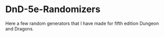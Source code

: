 # DnD-5e-Randomizers
Here a few random generators that I have made for fifth edition Dungeon and Dragons.
